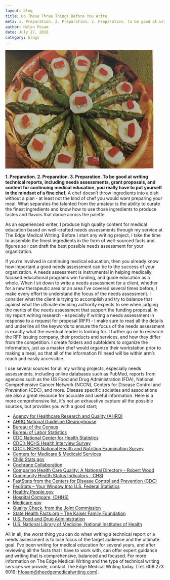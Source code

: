 ```yaml
---
layout: blog
title: Do These Three Things Before You Write    
meta: 1. Preparation. 2. Preparation. 3. Preparation. To be good at writing technical reports, including needs assessments, grant proposals, and content for continuing medical education, you really have to put yourself in the mindset of a fine chef.
author: Helen Fosam
date: July 27, 2016
category: blogs
---
```


![blog-nigeria-image-1](/assets/img/blog-2-img.png)


**1. Preparation. 2. Preparation. 3. Preparation. To be good at writing technical reports, including needs assessments, grant proposals, and content for continuing medical education, you really have to put yourself in the mindset of a fine chef.** A chef doesn’t throw ingredients into a dish without a plan ‑ at least not the kind of chef you would want preparing your meal. What separates the talented from the amateur is the ability to curate the finest ingredients and know how to use those ingredients to produce tastes and flavors that dance across the palette. 

As an experienced writer, I produce high quality content for medical education based on well-crafted needs assessments through my service at The Edge Medical Writing. Before I start any writing project, I take the time to assemble the finest ingredients in the form of well-sourced facts and figures so I can draft the best possible needs assessment for your organization.

If you’re involved in continuing medical education, then you already know how important a good needs assessment can be to the success of your organization. A needs assessment is instrumental in helping medically focused educational programs win funding, and guide education as a whole. When I sit down to write a needs assessment for a client, whether for a new therapeutic area or an area I’ve covered several times before, I make every effort to understand the focus of the needs assessment. I consider what the client is trying to accomplish and try to balance that against what the ultimate deciding authority expects to see when judging the merits of the needs assessment that support the funding proposal. In my report writing research ‑ especially if writing a needs assessment in response to a request for proposal (RFP) ‑ I make sure to read all the details and underline all the keywords to ensure the focus of the needs assessment is exactly what the eventual reader is looking for. I further go on to research the RFP issuing company, their products and services, and how they differ from the competition. I create folders and subfolders to organize the information, just as a master chef would organize their workstation prior to making a meal, so that all of the information I’ll need will be within arm’s reach and easily accessible.

I use several sources for all my writing projects, especially needs assessments, including online databases such as PubMed, reports from agencies such as the US Food and Drug Administration (FDA), National Comprehensive Cancer Network (NCCN), Centers for Disease Control and Prevention (CDC), and more. Disease specific societies and associations are also a great resource for accurate and useful information. Here is a more comprehensive list, it's not an exhaustive capture all the possible sources, but provides you with a good start;

*	[Agency for Healthcare Research and Quality (AHRQ)](http://www.ahrq.gov)
*	[AHRQ National Guideline Clearinghouse](http://www.ahrq.gov)
*	[Bureau of the Census](http://www.census.gov)
*	[Bureau of Labor Statistics](http://www.bls.gov)
*	[CDC National Center for Health Statistics](http://www.cdc.gov/nchs/%22%20%5Ct%20%22_blank)
*	[CDC’s NCHS Health Interview Survey](http://www.cdc.gov/nchs/nhis/index.htm)
*	[CDC’s NCHS National Health and Nutrition Examination Survey](http://www.cdc.gov/nchs/nhanes/index.htm)
*	[Centers for Medicare & Medicaid Services](https://www.cms.gov)
*	[Child Stats.gov](http://www.childstats.gov)
*	[Cochrane Collaboration](http://www.cochrane.org)
*	[Comparing Health Care Quality: A National Directory - Robert Wood](http://www.rwjf.org/en/library/research/2013/09/national-directory.html) 
*	[Community Health Status Indicators - CHSI](http://wwwn.cdc.gov/communityhealth)
*	[FastStats from the Centers for Disease Control and Prevention (CDC)](http://www.cdc.gov)
*	[FedStats – Your Window Into U.S. Federal Statistics](https://fedstats.sites.usa.gov)
*	[Healthy People.gov](https://www.healthypeople.gov/2020/topics-objectives)
*	[Hospital Compare, (DHHS)](https://www.medicare.gov/hospitalcompare/search.html?&AspxAutoDetectCookieSupport=1)
* [Medicare.gov](https://www.medicare.gov/hospitalcompare/search.html?&AspxAutoDetectCookieSupport=1)
*	[Quality Check, from the Joint Commission](https://www.qualitycheck.org)
*	[State Health Facts.org – The Kaiser Family Foundation](http://kff.org/statedata/)
*	[U.S. Food and Drug Administration](http://fda.org/index.php)
*	[U.S. National Library of Medicine, National Institutes of Health](https://www.nlm.nih.gov/nlmhome.html)

All in all, the worst thing you can do when writing a technical report or a needs assessment is to lose focus of the target audience and the ultimate goal. I’ve been writing for medical education for several years, and after reviewing all the facts that I have to work with, can offer expert guidance and writing that is comprehensive, balanced and focused. For more information on The Edge Medical Writing and the type of technical writing services we provide, contact The Edge Medical Writing today. (Tel. 609 273 6019; hfosam@theedgemedicalwriting.com).   
